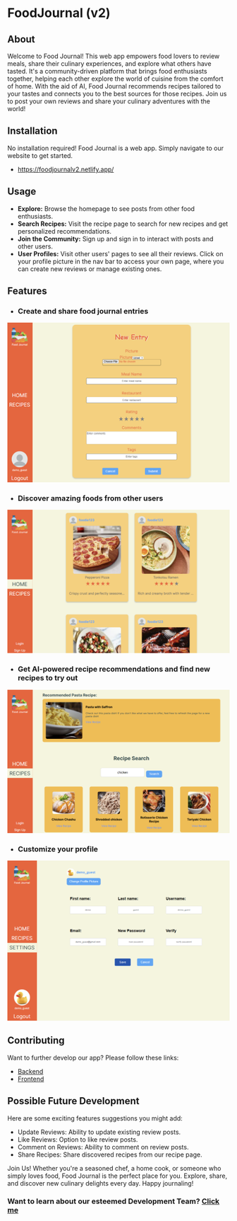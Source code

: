 # FoodJournal (v2)
## About
Welcome to Food Journal! This web app empowers food lovers to review meals, share their culinary experiences, and explore what others have tasted. It's a community-driven platform that brings food enthusiasts together, helping each other explore the world of cuisine from the comfort of home. With the aid of AI, Food Journal recommends recipes tailored to your tastes and connects you to the best sources for those recipes. Join us to post your own reviews and share your culinary adventures with the world!

## Installation
No installation required! Food Journal is a web app. Simply navigate to our website to get started.
- https://foodjournalv2.netlify.app/

## Usage
- **Explore:** Browse the homepage to see posts from other food enthusiasts.
- **Search Recipes:** Visit the recipe page to search for new recipes and get personalized recommendations.
- **Join the Community:** Sign up and sign in to interact with posts and other users.
- **User Profiles:** Visit other users' pages to see all their reviews. Click on your profile picture in the nav bar to access your own page, where you can create new reviews or manage existing ones.

## Features
- ### Create and share food journal entries
![Create food journal post](public/fjNewEntry.png)
- ### Discover amazing foods from other users
![Discover posts](public/fjHome.png)
- ### Get AI-powered recipe recommendations and find new recipes to try out
![Discover new recipes](public/fjRecipes.png)
- ### Customize your profile
![Profile customization](public/fjSettings.png)

## Contributing
Want to further develop our app? Please follow these links:
- [Backend](./src/backend/README.md)
- [Frontend](./src/README.md)

## Possible Future Development
Here are some exciting features suggestions you might add:

- Update Reviews: Ability to update existing review posts.
- Like Reviews: Option to like review posts.
- Comment on Reviews: Ability to comment on review posts.
- Share Recipes: Share discovered recipes from our recipe page.

Join Us!
Whether you're a seasoned chef, a home cook, or someone who simply loves food, Food Journal is the perfect place for you. Explore, share, and discover new culinary delights every day. Happy journaling!

### Want to learn about our esteemed Development Team? [Click me](teamPage.md)
